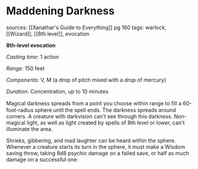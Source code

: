 # Maddening Darkness
sources: [[Xanathar's Guide to Everything]] pg 160
tags: warlock, [[Wizard]], [[8th level]], evocation

**8th-level evocation**

*Casting time*: 1 action

*Range*: 150 feet

*Components*: V, M (a drop of pitch mixed with a drop of mercury)

*Duration*: Concentration, up to 10 minutes

Magical darkness spreads from a point you choose within range to ﬁll a 60-foot-radius sphere until the spell ends. The darkness spreads around corners. A creature with darkvision can’t see through this darkness. Non-magical light, as well as light created by spells of 8th level or lower, can't illuminate the area. 

Shrieks, gibbering, and mad laughter can be heard within the sphere. Whenever a creature starts its turn in the sphere, it must make a Wisdom saving throw, taking 8d8 psychic damage on a failed save, or half as much damage on a successful one.

